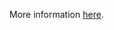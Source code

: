 More information [here](https://docs.paloaltonetworks.com/content/techdocs/en_US/prisma/prisma-cloud/prisma-cloud-code-security-policy-reference/build-integrity-policies/github-policies/ensure-github-actions-secrets-are-encrypted.html).
